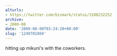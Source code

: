 ```yaml
---
alturls:
- https://twitter.com/bismark/status/3188232252
archive:
- 2009-08
date: '2009-08-08T03:24:20+00:00'
slug: '1249701860'
---
```


hitting up mikuni's with the coworkers.

